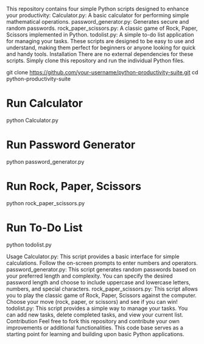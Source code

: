 This repository contains four simple Python scripts designed to enhance your productivity:
Calculator.py: A basic calculator for performing simple mathematical operations.
password_generator.py: Generates secure and random passwords.
rock_paper_scissors.py: A classic game of Rock, Paper, Scissors implemented in Python.
todolist.py: A simple to-do list application for managing your tasks.
These scripts are designed to be easy to use and understand, making them perfect for beginners or anyone looking for quick and handy tools.
Installation
There are no external dependencies for these scripts. Simply clone this repository and run the individual Python files.



git clone https://github.com/your-username/python-productivity-suite.git
cd python-productivity-suite

# Run Calculator
python Calculator.py

# Run Password Generator
python password_generator.py

# Run Rock, Paper, Scissors
python rock_paper_scissors.py

# Run To-Do List
python todolist.py


Usage
Calculator.py: This script provides a basic interface for simple calculations. Follow the on-screen prompts to enter numbers and operators.
password_generator.py: This script generates random passwords based on your preferred length and complexity. You can specify the desired password length and choose to include uppercase and lowercase letters, numbers, and special characters.
rock_paper_scissors.py: This script allows you to play the classic game of Rock, Paper, Scissors against the computer. Choose your move (rock, paper, or scissors) and see if you can win!
todolist.py: This script provides a simple way to manage your tasks. You can add new tasks, delete completed tasks, and view your current list.
Contribution
Feel free to fork this repository and contribute your own improvements or additional functionalities.
This code base serves as a starting point for learning and building upon basic Python applications.
